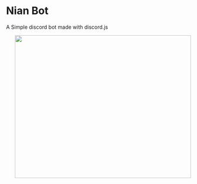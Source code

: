 # Nian Bot

A Simple discord bot made with discord.js

<img src="https://user-images.githubusercontent.com/60336295/147240671-42d2a7bc-a9c8-48d1-8af1-763e1556dd66.png" width="480" height="390" align="right" />
